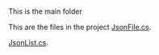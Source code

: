 # 
This is the main folder

This are the files in the project
[JsonFile.cs](docs/JsonFile.cs.md).

[JsonList.cs](docs/JsonList.cs.md).

